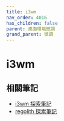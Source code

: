 ```yaml
---
title: i3wm
nav_order: 4016
has_children: false
parent: 桌面環境微調
grand_parent: 微調
---
```



# i3wm


## 相關筆記

* [i3wm 探索筆記](https://samwhelp.github.io/note-about-i3wm/)
* [regolith 探索筆記](https://samwhelp.github.io/note-about-regolith/)
